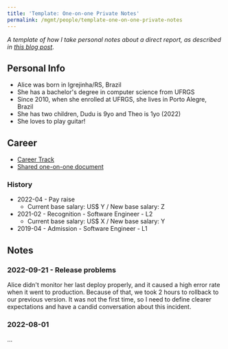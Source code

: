 ```yaml
---
title: 'Template: One-on-one Private Notes'
permalink: /mgmt/people/template-one-on-one-private-notes
---
```


*A template of how I take personal notes about a direct report, as described in [this blog post](/taking-notes-of-one-on-ones)*.

## Personal Info
- Alice was born in Igrejinha/RS, Brazil
- She has a bachelor's degree in computer science from UFRGS
- Since 2010, when she enrolled at UFRGS, she lives in Porto Alegre, Brazil
- She has two children, Dudu is 9yo and Theo is 1yo (2022)
- She loves to play guitar!

## Career
- [Career Track](/mgmt/swe/template-career-track)
- [Shared one-on-one document](/mgmt/people/template-one-on-one-shared-document)

### History
- 2022-04 - Pay raise
	- Current base salary: US$ Y / New base salary: Z
- 2021-02 - Recognition - Software Engineer - L2
	- Current base salary: US$ X / New base salary: Y
- 2019-04 - Admission - Software Engineer - L1

## Notes

### 2022-09-21 - Release problems

Alice didn't monitor her last deploy properly, and it caused a high error rate when it went to production. Because of that, we took 2 hours to rollback to our previous version. It was not the first time, so I need to define clearer expectations and have a candid conversation about this incident.

### 2022-08-01

...